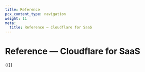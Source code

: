 ```yaml
---
title: Reference
pcx_content_type: navigation
weight: 11
meta:
  title: Reference — Cloudflare for SaaS
---
```


# Reference — Cloudflare for SaaS

{{<directory-listing>}}
